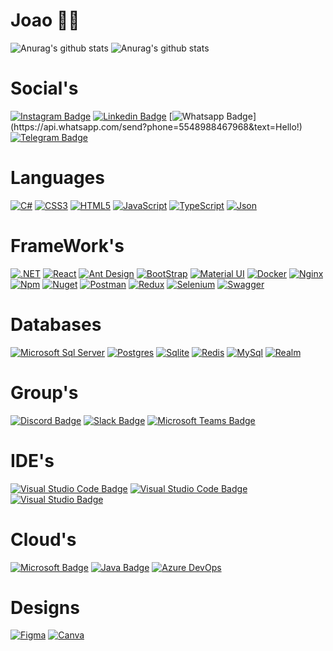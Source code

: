# Joao :man_technologist:

![Anurag's github stats](https://github-readme-stats.vercel.app/api?username=jvaraujos&count_private=true&show_icons=true&theme=onedark)
![Anurag's github stats](https://github-readme-stats.vercel.app/api/top-langs/?username=jvaraujos&count_private=true&layout=compact&show_icons=true&theme=onedark)

# Social's
[![Instagram Badge](https://img.shields.io/badge/-Instagram-22272e?style=for-the-badge&logo=instagram&logoColor=DF0174&link=https://www.instagram.com/____jeferson/)](https://instagram.com/jvaraujos)
[![Linkedin Badge](https://img.shields.io/badge/-Linkedin-22272e?style=for-the-badge&logo=Linkedin&logoColor=0e76a8&link=https://www.linkedin.com/in/douglasdgmarques/)](https://www.linkedin.com/in/jvaraujos/)
[![Whatsapp Badge](https://img.shields.io/badge/-Whatsapp-22272e?style=for-the-badge&logo=whatsapp&logoColor=4CA143&link=https://api.whatsapp.com/send?phone=5548988467968&text=Hello!)](https://api.whatsapp.com/send?phone=5548988467968&text=Hello!)
[![Telegram Badge](https://img.shields.io/badge/Telegram-2CA5E0?style=for-the-badge&logo=telegram&logoColor=white)](https://api.whatsapp.com/send?phone=5548988467968&text=Hello!)

# Languages
[![C#](https://img.shields.io/badge/C%23-239120?style=for-the-badge&logo=c-sharp&logoColor=white)](https://github.com/jvaraujos)
[![CSS3](https://img.shields.io/badge/CSS3-1572B6?style=for-the-badge&logo=css3&logoColor=white)](https://github.com/jvaraujos)
[![HTML5](https://img.shields.io/badge/HTML5-E34F26?style=for-the-badge&logo=html5&logoColor=white)](https://github.com/jvaraujos)
[![JavaScript](https://img.shields.io/badge/JavaScript-323330?style=for-the-badge&logo=javascript&logoColor=F7DF1E)](https://github.com/jvaraujos)
[![TypeScript](https://img.shields.io/badge/TypeScript-007ACC?style=for-the-badge&logo=typescript&logoColor=white)](https://github.com/jvaraujos)
[![Json](https://img.shields.io/badge/json-5E5C5C?style=for-the-badge&logo=json&logoColor=white)](https://github.com/jvaraujos)

# FrameWork's
[![.NET](https://img.shields.io/badge/.NET-512BD4?style=for-the-badge&logo=dotnet&logoColor=white)](https://github.com/jvaraujos)
[![React](https://img.shields.io/badge/React-20232A?style=for-the-badge&logo=react&logoColor=61DAFB)](https://github.com/jvaraujos)
[![Ant Design](https://img.shields.io/badge/Ant%20Design-1890FF?style=for-the-badge&logo=antdesign&logoColor=white)](https://github.com/jvaraujos)
[![BootStrap](https://img.shields.io/badge/Bootstrap-563D7C?style=for-the-badge&logo=bootstrap&logoColor=white)](https://github.com/jvaraujos)
[![Material UI](https://img.shields.io/badge/Material%20UI-007FFF?style=for-the-badge&logo=mui&logoColor=white)](https://github.com/jvaraujos)
[![Docker](https://img.shields.io/badge/Docker-2CA5E0?style=for-the-badge&logo=docker&logoColor=white)](https://github.com/jvaraujos)
[![Nginx](https://img.shields.io/badge/Nginx-009639?style=for-the-badge&logo=nginx&logoColor=white)](https://github.com/jvaraujos)
[![Npm](https://img.shields.io/badge/npm-CB3837?style=for-the-badge&logo=npm&logoColor=white)](https://github.com/jvaraujos)
[![Nuget](https://img.shields.io/badge/NuGet-004880?style=for-the-badge&logo=nuget&logoColor=white)](https://github.com/jvaraujos)
[![Postman](https://img.shields.io/badge/Postman-FF6C37?style=for-the-badge&logo=Postman&logoColor=white)](https://github.com/jvaraujos)
[![Redux](https://img.shields.io/badge/Redux-593D88?style=for-the-badge&logo=redux&logoColor=white)](https://github.com/jvaraujos)
[![Selenium](https://img.shields.io/badge/Selenium-43B02A?style=for-the-badge&logo=Selenium&logoColor=white)](https://github.com/jvaraujos)
[![Swagger](https://img.shields.io/badge/Swagger-85EA2D?style=for-the-badge&logo=Swagger&logoColor=white)](https://github.com/jvaraujos)

# Databases
[![Microsoft Sql Server](https://img.shields.io/badge/Microsoft%20SQL%20Server-CC2927?style=for-the-badge&logo=microsoft%20sql%20server&logoColor=white)](https://github.com/jvaraujos)
[![Postgres](https://img.shields.io/badge/PostgreSQL-316192?style=for-the-badge&logo=postgresql&logoColor=white)](https://github.com/jvaraujos)
[![Sqlite](https://img.shields.io/badge/SQLite-07405E?style=for-the-badge&logo=sqlite&logoColor=white)](https://github.com/jvaraujos)
[![Redis](https://img.shields.io/badge/redis-%23DD0031.svg?&style=for-the-badge&logo=redis&logoColor=white)](https://github.com/jvaraujos)
[![MySql](https://img.shields.io/badge/MySQL-005C84?style=for-the-badge&logo=mysql&logoColor=white)](https://github.com/jvaraujos)
[![Realm](https://img.shields.io/badge/Realm-39477F?style=for-the-badge&logo=realm&logoColor=white)](https://github.com/jvaraujos)

# Group's
[![Discord Badge](https://img.shields.io/badge/Discord-7289DA?style=for-the-badge&logo=discord&logoColor=white)](https://api.whatsapp.com/send?phone=5548988467968&text=Hello!)
[![Slack Badge](https://img.shields.io/badge/Slack-4A154B?style=for-the-badge&logo=slack&logoColor=white)](https://api.whatsapp.com/send?phone=5548988467968&text=Hello!)
[![Microsoft Teams Badge](https://img.shields.io/badge/Microsoft_Teams-6264A7?style=for-the-badge&logo=microsoft-teams&logoColor=white)](https://api.whatsapp.com/send?phone=5548988467968&text=Hello!)

# IDE's
[![Visual Studio Code Badge](https://img.shields.io/badge/Android_Studio-3DDC84?style=for-the-badge&logo=android-studio&logoColor=white)](https://github.com/jvaraujos)
[![Visual Studio Code Badge](https://img.shields.io/badge/Visual_Studio_Code-0078D4?style=for-the-badge&logo=visual%20studio%20code&logoColor=white)](https://github.com/jvaraujos)
[![Visual Studio Badge](https://img.shields.io/badge/Visual_Studio-5C2D91?style=for-the-badge&logo=visual%20studio&logoColor=white)](https://github.com/jvaraujos)

# Cloud's
[![Microsoft Badge](https://img.shields.io/badge/microsoft%20azure-0089D6?style=for-the-badge&logo=microsoft-azure&logoColor=white)](https://github.com/jvaraujos)
[![Java Badge](https://img.shields.io/badge/Amazon_AWS-FF9900?style=for-the-badge&logo=amazonaws&logoColor=white)](https://github.com/jvaraujos)
[![Azure DevOps](https://img.shields.io/badge/Azure_DevOps-0078D7?style=for-the-badge&logo=azure-devops&logoColor=white)](https://github.com/jvaraujos)

# Designs
[![Figma](https://img.shields.io/badge/Figma-F24E1E?style=for-the-badge&logo=figma&logoColor=white)](https://github.com/jvaraujos)
[![Canva](https://img.shields.io/badge/Canva-%2300C4CC.svg?&style=for-the-badge&logo=Canva&logoColor=white)](https://github.com/jvaraujos)

